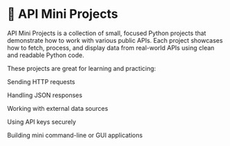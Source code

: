 # 🧩 API Mini Projects

API Mini Projects is a collection of small, focused Python projects that demonstrate how to work with various public APIs. Each project showcases how to fetch, process, and display data from real-world APIs using clean and readable Python code.

These projects are great for learning and practicing:

Sending HTTP requests

Handling JSON responses

Working with external data sources

Using API keys securely

Building mini command-line or GUI applications

